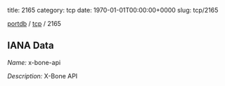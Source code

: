 title: 2165
category: tcp
date: 1970-01-01T00:00:00+0000
slug: tcp/2165

[portdb](/) / [tcp](/category/tcp.html) / 2165


## IANA Data

_Name:_ x-bone-api

_Description:_ X-Bone API

